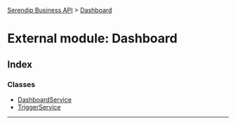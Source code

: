 [Serendip Business API](../README.md) > [Dashboard](../modules/dashboard.md)

# External module: Dashboard

## Index

### Classes

* [DashboardService](../classes/dashboard.dashboardservice.md)
* [TriggerService](../classes/dashboard.triggerservice.md)

---

